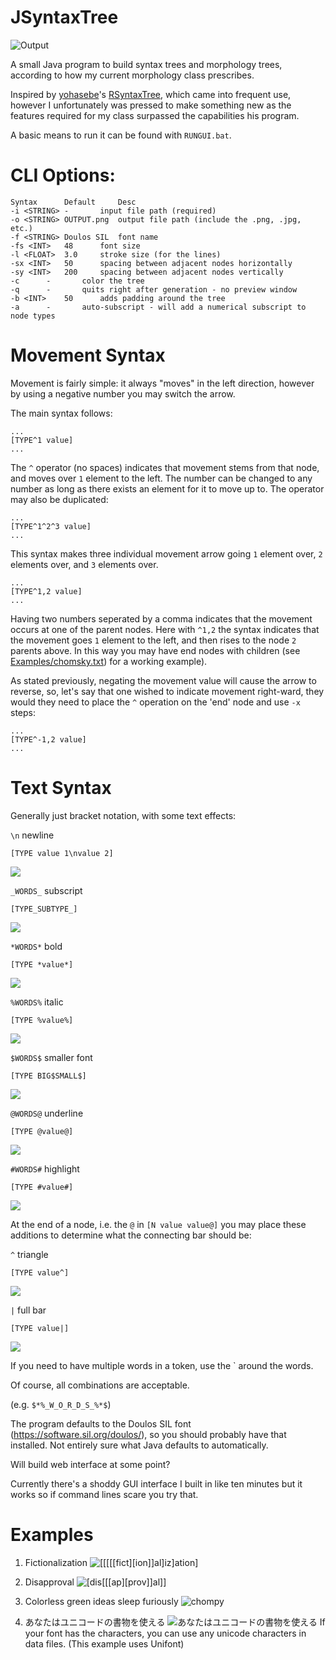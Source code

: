 # JSyntaxTree

![Output](/Examples/cliche.png)

A small Java program to build syntax trees and morphology trees, according to how my current morphology class prescribes.

Inspired by [yohasebe](https://github.com/yohasebe)'s [RSyntaxTree](https://github.com/yohasebe/rsyntaxtree), which came into frequent use, however I unfortunately was pressed to make something new as the features required for my class surpassed the capabilities his program.

A basic means to run it can be found with `RUNGUI.bat`.

# CLI Options:
```
Syntax		Default		Desc
-i <STRING>	-		input file path (required)
-o <STRING>	OUTPUT.png	output file path (include the .png, .jpg, etc.)
-f <STRING>	Doulos SIL	font name
-fs <INT>	48		font size
-l <FLOAT>	3.0		stroke size (for the lines)
-sx <INT>	50		spacing between adjacent nodes horizontally
-sy <INT>	200		spacing between adjacent nodes vertically
-c		-		color the tree
-q		-		quits right after generation - no preview window
-b <INT>	50		adds padding around the tree
-a		-		auto-subscript - will add a numerical subscript to node types
```

# Movement Syntax

Movement is fairly simple: it always "moves" in the left direction, however by using a negative number you may switch the arrow.

The main syntax follows:

```
...
[TYPE^1 value]
...
```

The `^` operator (no spaces) indicates that movement stems from that node, and moves over `1` element to the left. The number can be changed to any number as long as there exists an element for it to move up to. The operator may also be duplicated:

```
...
[TYPE^1^2^3 value]
...
```

This syntax makes three individual movement arrow going `1` element over, `2` elements over, and `3` elements over.

```
...
[TYPE^1,2 value]
...
```

Having two numbers seperated by a comma indicates that the movement occurs at one of the parent nodes. Here with `^1,2` the syntax indicates that the movement goes `1` element to the left, and then rises to the node `2` parents above. In this way you may have end nodes with children (see [Examples/chomsky.txt](Examples/chomsky.txt)) for a working example).

As stated previously, negating the movement value will cause the arrow to reverse, so, let's say that one wished to indicate movement right-ward, they would they need to place the `^` operation on the 'end' node and use `-x` steps:

```
...
[TYPE^-1,2 value]
...
```

# Text Syntax

Generally just bracket notation, with some text effects:

`\n` newline

`[TYPE value 1\nvalue 2]`

![](/Examples/SyntaxDemo/newline.png)

`_WORDS_` subscript

`[TYPE_SUBTYPE_]`

![](/Examples/SyntaxDemo/subscript.png)

`*WORDS*` bold

`[TYPE *value*]`

![](/Examples/SyntaxDemo/bold.png)

`%WORDS%` italic

`[TYPE %value%]`

![](/Examples/SyntaxDemo/italic.png)

`$WORDS$` smaller font

`[TYPE BIG$SMALL$]`

![](/Examples/SyntaxDemo/small.png)

`@WORDS@` underline

`[TYPE @value@]`

![](/Examples/SyntaxDemo/underline.png)

`#WORDS#` highlight

`[TYPE #value#]`

![](/Examples/SyntaxDemo/highlight.png)

At the end of a node, i.e. the `@` in `[N value value@]` you may place these additions to determine what the connecting bar should be:

`^`	triangle

`[TYPE value^]`

![](/Examples/SyntaxDemo/triangle.png)

`|`	full bar

`[TYPE value|]`

![](/Examples/SyntaxDemo/bar.png)

If you need to have multiple words in a token, use the ` around the words.

Of course, all combinations are acceptable.

(e.g. `$*%_W_O_R_D_S_%*$`)

The program defaults to the Doulos SIL font (https://software.sil.org/doulos/), so you should probably have that installed. Not entirely sure what Java defaults to automatically.

Will build web interface at some point?

Currently there's a shoddy GUI interface I built in like ten minutes but it works so if command lines scare you try that.

# Examples

1. Fictionalization
![[[[[[fict][ion]]al]iz]ation]](/Examples/fictionalization.png)

2. Disapproval
![[dis[[[ap][prov]]al]]](/Examples/disapproval.png)

3. Colorless green ideas sleep furiously
![chompy](/Examples/chomsky.png)

4. あなたはユニコードの書物を使える
![あなたはユニコードの書物を使える](/Examples/jpn.png)
If your font has the characters, you can use any unicode characters in data files. (This example uses Unifont)